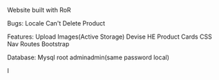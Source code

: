 Website built with RoR

Bugs:
 Locale 
 Can't Delete Product
 
Features:
  Upload Images(Active Storage)
  Devise 
  HE
  Product Cards
  CSS Nav Routes Bootstrap
  
Database:
  Mysql
  root
  adminadmin(same password local)
  
  
 I
